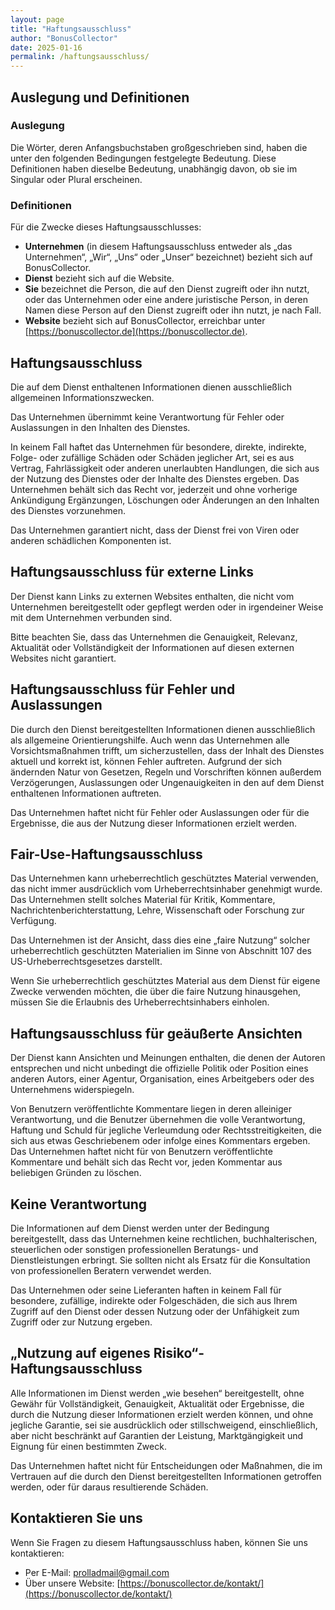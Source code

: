 ```yaml
---
layout: page
title: "Haftungsausschluss"
author: "BonusCollector"
date: 2025-01-16
permalink: /haftungsausschluss/
---
```


## Auslegung und Definitionen

### Auslegung

Die Wörter, deren Anfangsbuchstaben großgeschrieben sind, haben die unter den folgenden Bedingungen festgelegte Bedeutung. Diese Definitionen haben dieselbe Bedeutung, unabhängig davon, ob sie im Singular oder Plural erscheinen.

### Definitionen

Für die Zwecke dieses Haftungsausschlusses:

- **Unternehmen** (in diesem Haftungsausschluss entweder als „das Unternehmen“, „Wir“, „Uns“ oder „Unser“ bezeichnet) bezieht sich auf BonusCollector.
- **Dienst** bezieht sich auf die Website.
- **Sie** bezeichnet die Person, die auf den Dienst zugreift oder ihn nutzt, oder das Unternehmen oder eine andere juristische Person, in deren Namen diese Person auf den Dienst zugreift oder ihn nutzt, je nach Fall.
- **Website** bezieht sich auf BonusCollector, erreichbar unter [https://bonuscollector.de](https://bonuscollector.de).

## Haftungsausschluss

Die auf dem Dienst enthaltenen Informationen dienen ausschließlich allgemeinen Informationszwecken.

Das Unternehmen übernimmt keine Verantwortung für Fehler oder Auslassungen in den Inhalten des Dienstes.

In keinem Fall haftet das Unternehmen für besondere, direkte, indirekte, Folge- oder zufällige Schäden oder Schäden jeglicher Art, sei es aus Vertrag, Fahrlässigkeit oder anderen unerlaubten Handlungen, die sich aus der Nutzung des Dienstes oder der Inhalte des Dienstes ergeben. Das Unternehmen behält sich das Recht vor, jederzeit und ohne vorherige Ankündigung Ergänzungen, Löschungen oder Änderungen an den Inhalten des Dienstes vorzunehmen.

Das Unternehmen garantiert nicht, dass der Dienst frei von Viren oder anderen schädlichen Komponenten ist.

## Haftungsausschluss für externe Links

Der Dienst kann Links zu externen Websites enthalten, die nicht vom Unternehmen bereitgestellt oder gepflegt werden oder in irgendeiner Weise mit dem Unternehmen verbunden sind.

Bitte beachten Sie, dass das Unternehmen die Genauigkeit, Relevanz, Aktualität oder Vollständigkeit der Informationen auf diesen externen Websites nicht garantiert.

## Haftungsausschluss für Fehler und Auslassungen

Die durch den Dienst bereitgestellten Informationen dienen ausschließlich als allgemeine Orientierungshilfe. Auch wenn das Unternehmen alle Vorsichtsmaßnahmen trifft, um sicherzustellen, dass der Inhalt des Dienstes aktuell und korrekt ist, können Fehler auftreten. Aufgrund der sich ändernden Natur von Gesetzen, Regeln und Vorschriften können außerdem Verzögerungen, Auslassungen oder Ungenauigkeiten in den auf dem Dienst enthaltenen Informationen auftreten.

Das Unternehmen haftet nicht für Fehler oder Auslassungen oder für die Ergebnisse, die aus der Nutzung dieser Informationen erzielt werden.

## Fair-Use-Haftungsausschluss

Das Unternehmen kann urheberrechtlich geschütztes Material verwenden, das nicht immer ausdrücklich vom Urheberrechtsinhaber genehmigt wurde. Das Unternehmen stellt solches Material für Kritik, Kommentare, Nachrichtenberichterstattung, Lehre, Wissenschaft oder Forschung zur Verfügung.

Das Unternehmen ist der Ansicht, dass dies eine „faire Nutzung“ solcher urheberrechtlich geschützten Materialien im Sinne von Abschnitt 107 des US-Urheberrechtsgesetzes darstellt.

Wenn Sie urheberrechtlich geschütztes Material aus dem Dienst für eigene Zwecke verwenden möchten, die über die faire Nutzung hinausgehen, müssen Sie die Erlaubnis des Urheberrechtsinhabers einholen.

## Haftungsausschluss für geäußerte Ansichten

Der Dienst kann Ansichten und Meinungen enthalten, die denen der Autoren entsprechen und nicht unbedingt die offizielle Politik oder Position eines anderen Autors, einer Agentur, Organisation, eines Arbeitgebers oder des Unternehmens widerspiegeln.

Von Benutzern veröffentlichte Kommentare liegen in deren alleiniger Verantwortung, und die Benutzer übernehmen die volle Verantwortung, Haftung und Schuld für jegliche Verleumdung oder Rechtsstreitigkeiten, die sich aus etwas Geschriebenem oder infolge eines Kommentars ergeben. Das Unternehmen haftet nicht für von Benutzern veröffentlichte Kommentare und behält sich das Recht vor, jeden Kommentar aus beliebigen Gründen zu löschen.

## Keine Verantwortung

Die Informationen auf dem Dienst werden unter der Bedingung bereitgestellt, dass das Unternehmen keine rechtlichen, buchhalterischen, steuerlichen oder sonstigen professionellen Beratungs- und Dienstleistungen erbringt. Sie sollten nicht als Ersatz für die Konsultation von professionellen Beratern verwendet werden.

Das Unternehmen oder seine Lieferanten haften in keinem Fall für besondere, zufällige, indirekte oder Folgeschäden, die sich aus Ihrem Zugriff auf den Dienst oder dessen Nutzung oder der Unfähigkeit zum Zugriff oder zur Nutzung ergeben.

## „Nutzung auf eigenes Risiko“-Haftungsausschluss

Alle Informationen im Dienst werden „wie besehen“ bereitgestellt, ohne Gewähr für Vollständigkeit, Genauigkeit, Aktualität oder Ergebnisse, die durch die Nutzung dieser Informationen erzielt werden können, und ohne jegliche Garantie, sei sie ausdrücklich oder stillschweigend, einschließlich, aber nicht beschränkt auf Garantien der Leistung, Marktgängigkeit und Eignung für einen bestimmten Zweck.

Das Unternehmen haftet nicht für Entscheidungen oder Maßnahmen, die im Vertrauen auf die durch den Dienst bereitgestellten Informationen getroffen werden, oder für daraus resultierende Schäden.

## Kontaktieren Sie uns

Wenn Sie Fragen zu diesem Haftungsausschluss haben, können Sie uns kontaktieren:

- Per E-Mail: prolladmail@gmail.com  
- Über unsere Website: [https://bonuscollector.de/kontakt/](https://bonuscollector.de/kontakt/)